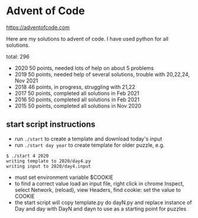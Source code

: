 Advent of Code
==============

https://adventofcode.com

Here are my solutions to advent of code.  I have used python for all
solutions.

total: 296

- 2020 50 points, needed lots of help on about 5 problems
- 2019 50 points, needed help of several solutions, trouble with 20,22,24, Nov 2021
- 2018 46 points, in progress, struggling with 21,22
- 2017 50 points, completed all solutions in Feb 2021
- 2016 50 points, completed all solutions in Feb 2021
- 2015 50 points, completed all solutions in Nov 2020

## start script instructions

- run `./start` to create a template and download today's input
- run `./start day year` to create template for older puzzle, e.g.
```
$ ./start 4 2020
writing template to 2020/day4.py
writing input to 2020/day4.input
```
- must set environment variable $COOKIE
- to find a correct value load an input file, right click in chrome Inspect, select Network, (reload), view Headers, find cookie: set the value to COOKIE
- the start script will copy template.py do dayN.py and replace instance of Day and day with DayN and dayn to use as a starting point for puzzles
